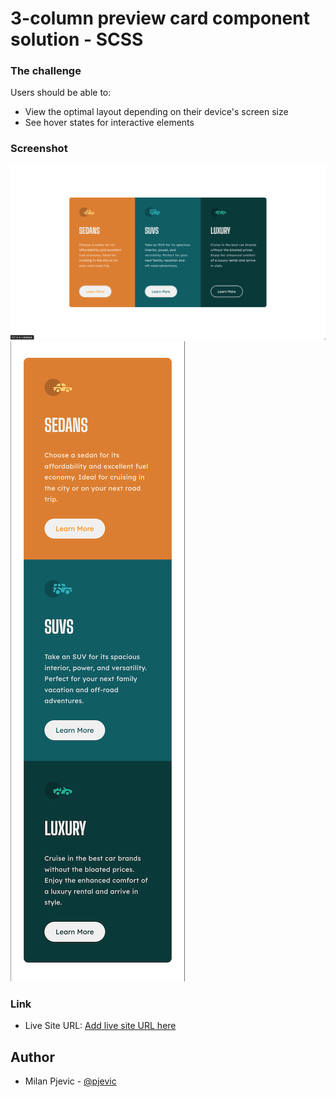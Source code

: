 # 3-column preview card component solution - SCSS

### The challenge

Users should be able to:

- View the optimal layout depending on their device's screen size
- See hover states for interactive elements

### Screenshot

![](./screenshot-desktop-active.png)
![](./screenshot-mobile.png)

### Link

- Live Site URL: [Add live site URL here](https://your-live-site-url.com)

## Author

- Milan Pjevic - [@pjevic](https://www.frontendmentor.io/profile/pjevic)
